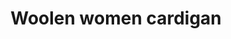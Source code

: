 ---
title: "Woolen women cardigan"
categories: ["Women","Women/Cardigans"]
images: ["./7I9A6163.JPG","./7I9A6162.JPG","./7I9A6165.JPG","./7I9A6169.JPG","./7I9A6168.JPG","./7I9A6171.JPG"]
---